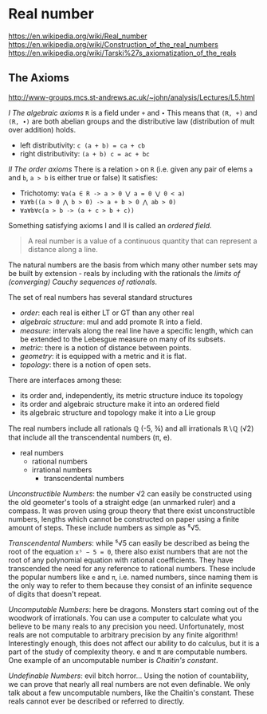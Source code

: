 # Real number

https://en.wikipedia.org/wiki/Real_number
https://en.wikipedia.org/wiki/Construction_of_the_real_numbers
https://en.wikipedia.org/wiki/Tarski%27s_axiomatization_of_the_reals



## The Axioms

http://www-groups.mcs.st-andrews.ac.uk/~john/analysis/Lectures/L5.html

*I The algebraic axioms*
`R` is a field under `+` and `∙`
This means that `(R, +)` and `(R, ∙)` are both abelian groups and the distributive law (distribution of mult over addition) holds.
- left distributivity:  `c (a + b) = ca + cb`
- right distributivity: `(a + b) c = ac + bc`

*II The order axioms*
There is a relation `>` on `R`
(i.e. given any pair of elems `a` and `b`, `a > b` is either true or false)
It satisfies:
- Trichotomy: `∀a(a ∈ R -> a > 0 ⋁ a = 0 ⋁ 0 < a)`
- `∀a∀b((a > 0 ⋀ b > 0) -> a + b > 0 ⋀ ab > 0)`
- `∀a∀b∀c(a > b -> (a + c > b + c))`

Something satisfying axioms I and II is called an *ordered field*.

>A real number is a value of a continuous quantity that can represent a distance along a line.

The natural numbers are the basis from which many other number sets may be built by extension - reals by including with the rationals the *limits of (converging) Cauchy sequences of rationals*.

The set of real numbers has several standard structures
- *order*: each real is either LT or GT than any other real
- *algebraic structure*: mul and add promote ℝ into a field.
- *measure*: intervals along the real line have a specific length, which can be extended to the Lebesgue measure on many of its subsets.
- *metric*: there is a notion of distance between points.
- *geometry*: it is equipped with a metric and it is flat.
- *topology*: there is a notion of open sets.

There are interfaces among these:
- its order and, independently, its metric structure induce its topology
- its order and algebraic structure make it into an ordered field
- its algebraic structure and topology make it into a Lie group

The real numbers include all rationals ℚ (-5, ¾) and all irrationals ℝ∖ℚ (√2) that include all the transcendental numbers (π, e).

- real numbers
  - rational numbers
  - irrational numbers
    - transcendental numbers


*Unconstructible Numbers*: the number √2 can easily be constructed using the old geometer's tools of a straight edge (an unmarked ruler) and a compass. It was proven using group theory that there exist unconstructible numbers, lengths which cannot be constructed on paper using a finite amount of steps. These include numbers as simple as ⁵√5.

*Transcendental Numbers*: while ⁵√5 can easily be described as being the root of the equation `x⁵ − 5 = 0`, there also exist numbers that are not the root of any polynomial equation with rational coefficients. They have transcended the need for any reference to rational numbers. These include the popular numbers like `e` and `π`, i.e. named numbers, since naming them is the only way to refer to them because they consist of an infinite sequence of digits that doesn't repeat.

*Uncomputable Numbers*: here be dragons. Monsters start coming out of the woodwork of irrationals. You can use a computer to calculate what you believe to be many reals to any precision you need. Unfortunately, most reals are not computable to arbitrary precision by any finite algorithm! Interestingly enough, this does not affect our ability to do calculus, but it is a part of the study of complexity theory. e and π are computable numbers. One example of an uncomputable number is *Chaitin's constant*.

*Undefinable Numbers*: evil bitch horror… Using the notion of countability, we can prove that nearly all real numbers are not even definable. We only talk about a few uncomputable numbers, like the Chaitin's constant. These reals cannot ever be described or referred to directly.
